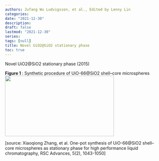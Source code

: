 ```yaml
---
authors: Jufang Wu Ludvigsson, et al., Edited by Lenny Lin
categories: 
date: "2021-12-30"
description: 
draft: false
lastmod: "2021-12-30"
series: 
tags: [null]
title: Novel UiO2@SiO2 stationary phase
toc: true
---
```


Novel UiO2@SiO2 stationary phase (2015)

<!--more-->

<figcaption><b>Figure 1 </b>: Synthetic procedure of UiO-66@SiO2 shell–core microspheres</figcaption>
<img width ="360" height= "200" src = "/docs/images/Screenshot 2022-02-06 213957.png"/>

[source: Xiaoqiong Zhang, et al. One-pot synthesis of UiO-66@SiO2 shell–core microspheres as stationary phase for high performance liquid chromatography, RSC Advances, 5(2), 1043-1050]
